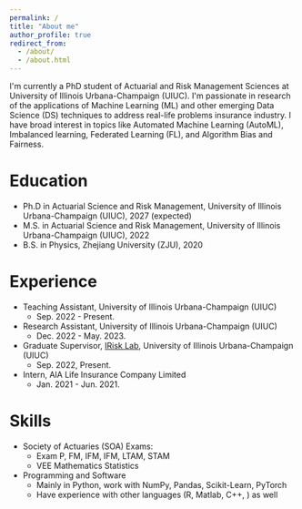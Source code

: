 ```yaml
---
permalink: /
title: "About me"
author_profile: true
redirect_from: 
  - /about/
  - /about.html
---
```


I'm currently a PhD student of Actuarial and Risk Management Sciences at University of Illinois Urbana-Champaign (UIUC). I'm passionate in research of the applications of Machine Learning (ML) and other emerging Data Science (DS) techniques to address real-life problems insurance industry. I have broad interest in topics like Automated Machine Learning (AutoML), Imbalanced learning, Federated Learning (FL), and Algorithm Bias and Fairness.

Education
======
* Ph.D in Actuarial Science and Risk Management, University of Illinois Urbana-Champaign (UIUC), 2027 (expected)
* M.S. in Actuarial Science and Risk Management, University of Illinois Urbana-Champaign (UIUC), 2022
* B.S. in Physics, Zhejiang University (ZJU), 2020

Experience
======
* Teaching Assistant, University of Illinois Urbana-Champaign (UIUC)
  * Sep. 2022 - Present.
* Research Assistant, University of Illinois Urbana-Champaign (UIUC)
  * Dec. 2022 - May. 2023.
* Graduate Supervisor, [IRisk Lab](https://asrm.illinois.edu/illinois-risk-lab/), University of Illinois Urbana-Champaign (UIUC)
  * Sep. 2022, Present.
* Intern, AIA Life Insurance Company Limited
  * Jan. 2021 - Jun. 2021.
  

Skills
======
* Society of Actuaries (SOA) Exams:
  * Exam P, FM, IFM, IFM, LTAM, STAM
  * VEE Mathematics Statistics
* Programming and Software
  * Mainly in Python, work with NumPy, Pandas, Scikit-Learn, PyTorch
  * Have experience with other languages (R, Matlab, C++, ) as well